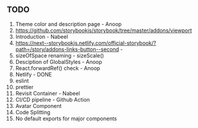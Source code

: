 ## TODO

1. Theme color and description page - Anoop
2. https://github.com/storybookjs/storybook/tree/master/addons/viewport
3. Introduction - Nabeel
4. https://next--storybookjs.netlify.com/official-storybook/?path=/story/addons-links-button--second -
5. sizeOfSpace renaming - sizeScale()
6. Desciption of GlobalStyles - Anoop
7. React.forwardRef() check - Anoop
8. Netlify - DONE
9. eslint
10. prettier
11. Revisit Container - Nabeel
12. CI/CD pipeline - Github Action
13. Avatar Component
14. Code Splitting
15. No default exports for major components

